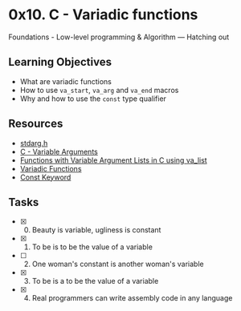 # 0x10. C - Variadic functions
Foundations - Low-level programming & Algorithm ― Hatching out

## Learning Objectives
* What are variadic functions
* How to use ```va_start```, ```va_arg``` and ```va_end``` macros
* Why and how to use the ```const``` type qualifier

## Resources
* [stdarg.h](https://en.wikipedia.org/wiki/Stdarg.h)
* [C - Variable Arguments](https://www.tutorialspoint.com/cprogramming/c_variable_arguments.htm)
* [Functions with Variable Argument Lists in C using va_list](https://www.cprogramming.com/tutorial/c/lesson17.html)
* [Variadic Functions](https://www.gnu.org/software/libc/manual/html_node/Variadic-Functions.html)
* [Const Keyword](https://www.youtube.com/watch?v=1W4oyuOdXv8)

## Tasks
* [x] 0. Beauty is variable, ugliness is constant
* [x] 1. To be is to be the value of a variable
* [ ] 2. One woman's constant is another woman's variable
* [x] 3. To be is a to be the value of a variable
* [x] 4. Real programmers can write assembly code in any language